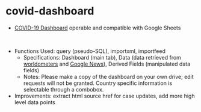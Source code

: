 # covid-dashboard

- [COVID-19 Dashboard](https://docs.google.com/spreadsheets/d/1uhfMcoyjbWBz-CGMsfNl_UtDlQQzFfRoLvb-GNCTR38/edit?usp=sharing) operable and compatible with Google Sheets

<br>

- Functions Used: query (pseudo-SQL), importxml, importfeed
    - Specifications: Dashboard (main tab), Data (data retrieved from [worldometers](https://www.worldometers.info/coronavirus/#main_table) and [Google News](https://news.google.com/)), Derived Fields (manipulated data fields)
    - Notes: Please make a copy of the dashboard on your own drive; edit requests will not be granted. Country specific information is selectable through a combobox.
- Improvements: extract html source href for case updates, add more high level data points
